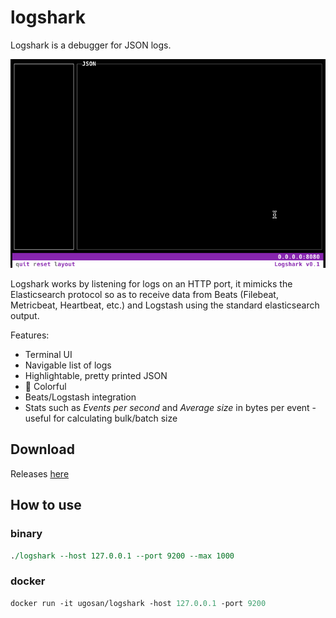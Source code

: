 # logshark

Logshark is a debugger for JSON logs.


<kbd>![](./_doc/demo.gif)</kbd>

Logshark works by listening for logs on an HTTP port, it mimicks the Elasticsearch protocol so as to receive data from Beats (Filebeat, Metricbeat, Heartbeat, etc.) and Logstash using the standard elasticsearch output. 

Features:
- Terminal UI 
- Navigable list of logs 
- Highlightable, pretty printed JSON
- 🎨 Colorful
- Beats/Logstash integration
- Stats such as *Events per second* and *Average size* in bytes per event - useful for calculating bulk/batch size

## Download

Releases [here](https://github.com/ugosan/logshark/releases)

## How to use

### binary

```perl
./logshark --host 127.0.0.1 --port 9200 --max 1000
```

### docker

```perl
docker run -it ugosan/logshark -host 127.0.0.1 -port 9200
```